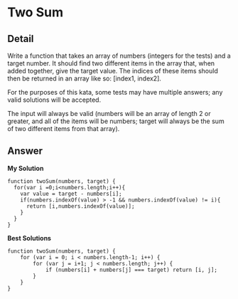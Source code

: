 # Two Sum
## Detail
Write a function that takes an array of numbers (integers for the tests) and a target number. It should find two different items in the array that, when added together, give the target value. The indices of these items should then be returned in an array like so: [index1, index2].

For the purposes of this kata, some tests may have multiple answers; any valid solutions will be accepted.

The input will always be valid (numbers will be an array of length 2 or greater, and all of the items will be numbers; target will always be the sum of two different items from that array).

## Answer
**My Solution**
```
function twoSum(numbers, target) {
  for(var i =0;i<numbers.length;i++){
    var value = target - numbers[i];
    if(numbers.indexOf(value) > -1 && numbers.indexOf(value) != i){
      return [i,numbers.indexOf(value)];
    }
  }
}
```
**Best Solutions**
```
function twoSum(numbers, target) {
    for (var i = 0; i < numbers.length-1; i++) {
        for (var j = i+1; j < numbers.length; j++) {
            if (numbers[i] + numbers[j] === target) return [i, j];
        }
    }
}
```